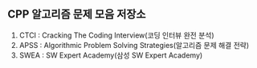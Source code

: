 ## CPP 알고리즘 문제 모음 저장소
1. CTCI : Cracking The Coding Interview(코딩 인터뷰 완전 분석)  
2. APSS : Algorithmic Problem Solving Strategies(알고리즘 문제 해결 전략)
3. SWEA : SW Expert Academy(삼성 SW Expert Academy)

